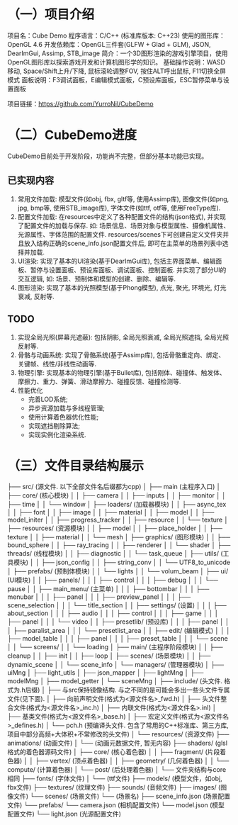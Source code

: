 # （一）项目介绍
项目名：Cube Demo
程序语言：C/C++ (标准库版本: C++23)
使用的图形库：OpenGL 4.6
开发依赖库：OpenGL三件套(GLFW + Glad + GLM), JSON, DearImGui, Assimp, STB_image
简介：一个3D图形渲染的游戏引擎项目，使用OpenGL图形库以探索游戏开发和计算机图形学的知识。
基础操作说明：WASD移动, Space/Shift上升/下降, 鼠标滚轮调整FOV, 按住ALT呼出鼠标, F11切换全屏模式
面板说明：F3调试面板，E编辑模式面板，C预设库面板，ESC暂停菜单与设置面板

项目链接：https://github.com/YurroNil/CubeDemo

# （二）CubeDemo进度
CubeDemo目前处于开发阶段，功能尚不完整，但部分基本功能已实现。

## 已实现内容
1. 常用文件加载: 模型文件(如obj, fbx, gltf等, 使用Assimp库), 图像文件(如png, jpg, bmp等, 使用STB_image库), 字体文件(如ttf, otf等, 使用FreeType库).
2. 配置文件加载: 在resources中定义了各种配置文件的结构(json格式), 并实现了配置文件的加载与保存. 如: 场景信息、场景对象与模型属性、摄像机属性、光源属性、字体范围的配置文件. resources/scenes下可创建自定义文件夹并且放入结构正确的scene_info.json配置文件后, 即可在主菜单的场景列表中选择并加载.
3. UI渲染: 实现了基本的UI渲染(基于DearImGui库), 包括主界面菜单、编辑面板、暂停与设置面板、预设库面板、调试面板、控制面板. 并实现了部分UI的交互逻辑, 如: 场景、预制体和模型的创建、删除、编辑等.
4. 图形渲染: 实现了基本的光照模型(基于Phong模型), 点光, 聚光, 环境光, 灯光衰减, 反射等.

## TODO
1. 实现全局光照(屏幕光遮蔽): 包括阴影, 全局光照衰减, 全局光照遮挡, 全局光照反射等.
2. 骨骼与动画系统: 实现了骨骼系统(基于Assimp库), 包括骨骼重定向、绑定、关键帧、线性/非线性动画等.
3. 物理引擎: 实现基本的物理引擎(基于Bullet库), 包括刚体、碰撞体、触发体、摩擦力、重力、弹簧、滑动摩擦力、碰撞反馈、碰撞检测等.
4. 性能优化
    - 完善LOD系统;
    - 异步资源加载与多线程管理;
    - 使用计算着色器优化性能;
    - 实现遮挡剔除算法;
    - 实现实例化渲染系统.

# （三）文件目录结构展示

├── src/ (源文件. 以下全部文件名后缀都为cpp)
│   ├── main (主程序入口)
│   ├── core/ (核心模块)
│   │   ├── camera
│   │   ├── inputs
│   │   ├── monitor
│   │   ├── time
│   │   └── window
│   ├── loaders/ (加载器模块)
│   │   ├── async_tex
│   │   ├── font
│   │   ├── image
│   │   ├── material
│   │   ├── model
│   │   ├── model_initer
│   │   ├── progress_tracker
│   │   ├── resource
│   │   └── texture
│   ├── resources/ (资源模块)
│   │   ├── model
│   │   ├── place_holder
│   │   ├── texture
│   │   ├── material
│   │   └── mesh
│   ├── graphics/ (图形模块)
│   │   ├── bound_sphere
│   │   ├── ray_tracing
│   │   ├── renderer
│   │   └── shader
│   ├── threads/ (线程模块)
│   │   ├── diagnostic
│   │   └── task_queue
│   ├── utils/ (工具模块)
│   │   ├── json_config
│   │   ├── string_conv
│   │   └── UTF8_to_unicode
│   ├── prefabs/ (预制体模块)
│   │   └── lights
│   │   └── volum_beam
│   ├── ui/ (UI模块)
│   │   ├── panels/
│   │   │   ├── control
│   │   │   ├── debug
│   │   │   └── pause
│   │   ├── main_menu/ (主菜单)
│   │   │   ├── bottombar
│   │   │   ├── menubar
│   │   │   ├── panel
│   │   │   ├── preview_panel
│   │   │   ├── scene_selection
│   │   │   └── title_section
│   │   ├── settings/ (设置)
│   │   │   ├── about_section
│   │   │   ├── audio
│   │   │   ├── control
│   │   │   ├── game
│   │   │   ├── panel
│   │   │   └── video
│   │   ├── presetlib/ (预设库)
│   │   │   ├── panel
│   │   │   ├── paralist_area
│   │   │   └── presetlist_area
│   │   ├── edit/ (编辑模式)
│   │   │   ├── model_table
│   │   │   ├── panel
│   │   │   ├── preset_table
│   │   │   └── scene
│   │   └── screens/
│   │       └── loading
│   ├── main/ (主程序阶段模块)
│   │   ├── cleanup
│   │   ├── init
│   │   ├── loop
│   ├── scenes/ (场景模块)
│   │   ├── dynamic_scene
│   │   └── scene_info
│   └── managers/ (管理器模块)
│       ├── uiMng
│       ├── light_utils
│       ├── json_mapper
│       ├── lightMng
│       ├── modelMng
│       ├── model_getter
│       └── sceneMng
│
├── include/ (头文件. 格式为.h后缀)
│   ├── 与src保持镜像结构. 与之不同的是可能会多出一些头文件专属文件(见下面).
│   ├── 向前声明文件(格式为<源文件名>_fwd.h)
│   ├── 头文件整合文件(格式为<源文件名>_inc.h)
│   ├── 内联文件(格式为<源文件名>.inl)
│   ├── 基类文件(格式为<源文件名>_base.h)
│   ├── 宏定义文件(格式为<源文件名>_defines.h)
│   └── pch.h (预编译头文件. 包含了常用的C++标准库、第三方库, 项目中部分高频+大体积+不常修改的头文件)
│
└── resources/ (资源文件)
    ├── animations/ (动画文件)
    │   └── (动画元数据文件, 暂无内容)
    ├── shaders/ (glsl格式的着色器源码文件)
    │   ├── core/ (核心着色器)
    │   │   ├── fragment/ (片段着色器)
    │   │   ├── vertex/ (顶点着色器)
    │   │   ├── geometry/ (几何着色器)
    │   │   └── compute/ (计算着色器)
    │   └── post/ (后处理着色器)
    │       └── 文件夹结构与core相同
    ├── fonts/ (字体文件)
    │   └── (ttf文件)
    ├── models/ (模型文件，如obj, fbx文件)
    ├── textures/ (纹理文件)
    ├── sounds/ (音频文件)
    ├── images/ (图像文件)
    └── scenes/ (场景文件)
        └── (场景名)
            ├── scene_info.json (场景配置文件)
            └── prefabs/
                └── camera.json (相机配置文件)
                └── model.json (模型配置文件)
                └── light.json (光源配置文件)
